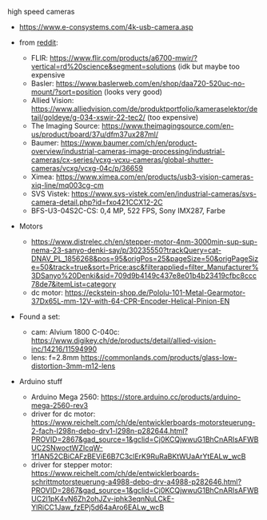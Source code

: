 high speed cameras
* https://www.e-consystems.com/4k-usb-camera.asp

* from [reddit](https://www.reddit.com/r/computervision/comments/sghdp8/suggestions_for_usb_based_high_speed_cameras/):
    * FLIR: https://www.flir.com/products/a6700-mwir/?vertical=rd%20science&segment=solutions (idk but maybe too expensive
    * Basler: https://www.baslerweb.com/en/shop/daa720-520uc-no-mount/?sort=position (looks very good)
    * Allied Vision: https://www.alliedvision.com/de/produktportfolio/kameraselektor/detail/goldeye/g-034-xswir-22-tec2/ (too expensive)
    * The Imaging Source: https://www.theimagingsource.com/en-us/product/board/37u/dfm37ux287ml/
    * Baumer: https://www.baumer.com/ch/en/product-overview/industrial-cameras-image-processing/industrial-cameras/cx-series/vcxg-vcxu-cameras/global-shutter-cameras/vcxg/vcxg-04c/p/36659
    * Ximea: https://www.ximea.com/en/products/usb3-vision-cameras-xiq-line/mq003cg-cm
    * SVS Vistek: https://www.svs-vistek.com/en/industrial-cameras/svs-camera-detail.php?id=fxo421CCX12-2C
    * BFS-U3-04S2C-CS: 0,4 MP, 522 FPS, Sony IMX287, Farbe


* Motors
  * https://www.distrelec.ch/en/stepper-motor-4nm-3000min-sup-sup-nema-23-sanyo-denki-say/p/30235550?trackQuery=cat-DNAV_PL_1856268&pos=95&origPos=25&pageSize=50&origPageSize=50&track=true&sort=Price:asc&filterapplied=filter_Manufacturer%3DSanyo%20Denki&sid=709d9b4149c437e8e01b4b23419cfbc8ccc78de7&itemList=category
  * dc motor: https://eckstein-shop.de/Pololu-101-Metal-Gearmotor-37Dx65L-mm-12V-with-64-CPR-Encoder-Helical-Pinion-EN  


* Found a set:
  * cam: Alvium 1800 C-040c: https://www.digikey.ch/de/products/detail/allied-vision-inc/14216/11594990
  * lens: f=2.8mm https://commonlands.com/products/glass-low-distortion-3mm-m12-lens

 
* Arduino stuff
  * Arduino Mega 2560: https://store.arduino.cc/products/arduino-mega-2560-rev3
  * driver for dc motor: https://www.reichelt.com/ch/de/entwicklerboards-motorsteuerung-2-fach-l298n-debo-drv1-l298n-p282644.html?PROVID=2867&gad_source=1&gclid=Cj0KCQjwwuG1BhCnARIsAFWBUC2SNwoctWZIcqW-1f1AN52CBiCAFzBEViE6B7C3clErK9RuRaBKtWUaArYtEALw_wcB
  * driver for stepper motor: https://www.reichelt.com/ch/de/entwicklerboards-schrittmotorsteuerung-a4988-debo-drv-a4988-p282646.html?PROVID=2867&gad_source=1&gclid=Cj0KCQjwwuG1BhCnARIsAFWBUC2l1pK4vN6Zh2ohJZv-iphk3eqnNuLCkE-YlRiCC1Jaw_fzEPj5d64aAro6EALw_wcB
